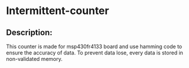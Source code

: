 # Intermittent-counter
## Description:
This counter is made for msp430fr4133 board and use hamming code to ensure the accuracy of data. To prevent data lose, every data is stored in non-validated memory.
